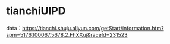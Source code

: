 # tianchiUIPD

data：https://tianchi.shuju.aliyun.com/getStart/information.htm?spm=5176.100067.5678.2.FhXXuj&raceId=231523
